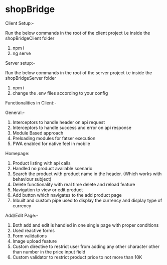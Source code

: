 # shopBridge

Client Setup:-

Run the below commands in the root of the client project i.e inside the shopBridgeClient folder
1) npm i
2) ng serve

Server setup:-

Run the below commands in the root of the server project i.e inside the shopBridgeServer folder
1) npm i
2) change the .env files according to your config

Functionalities in Client:- 

General:-
1) Interceptors to handle header on api request
2) Interceptors to handle success and error on api response
3) Module Based approach
4) Preloading modules for fatser execution
5) PWA enabled for native feel in mobile

Homepage:
1) Product listing with api calls
2) Handled no product available scenario
3) Search the product with product name in the header. (Which works with behaviour subject)
4) Delete functionality with real time delete and reload feature
5) Navigation to view or edit product
6) Add button which navigates to the add product page
7) Inbuilt and custom pipe used to display the currency and display type of currency

Add/Edit Page:-
1) Both add and edit is handled in one single page with proper conditions
2) Used reactive forms
3) Form validations
4) Image upload feature
5) Custom directive to restrict user from adding any other character other than number in the price input field
6) Custom validator to restrict product price to not more than 10K
